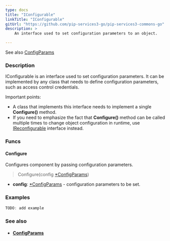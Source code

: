 ```yaml
---
type: docs
title: "IConfigurable"
linkTitle: "IConfigurable"
gitUrl: "https://github.com/pip-services3-go/pip-services3-commons-go"
description: > 
    An interface used to set configuration parameters to an object. 

---
```

See also [ConfigParams](../config_params)

### Description

IConfigurable is an interface used to set configuration parameters. It can be implemented by any class that needs to define configuration parameters, such as access control credentials. 

Important points:   

- A class that implements this interface needs to implement a single **Configure()** method.  
- If you need to emphasize the fact that **Configure()** method can be called multiple times 
to change object configuration in runtime, use [IReconfigurable](../ireconfigurable) interface instead.  

### Funcs

#### Configure
Configures component by passing configuration parameters.

> Configure(config [*ConfigParams](../config_params))

- **config**: [*ConfigParams](../config_params) - configuration parameters to be set.

### Examples

```go
TODO: add example

```
### See also
- #### [ConfigParams](../config_params)
